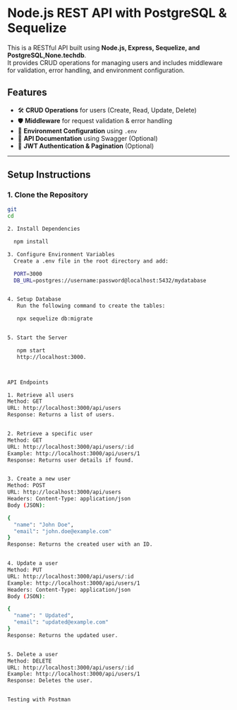 # Node.js REST API with PostgreSQL & Sequelize

This is a RESTful API built using **Node.js, Express, Sequelize, and PostgreSQL,None.techdb**.  
It provides CRUD operations for managing users and includes middleware for validation, error handling, and environment configuration.

## **Features**

- 🛠 **CRUD Operations** for users (Create, Read, Update, Delete)
- 🛡 **Middleware** for request validation & error handling
- 🔐 **Environment Configuration** using `.env`
- 📜 **API Documentation** using Swagger (Optional)
- 🔑 **JWT Authentication & Pagination** (Optional)

---

## **Setup Instructions**

### **1. Clone the Repository**

```sh
git
cd

2. Install Dependencies

  npm install

3. Configure Environment Variables
  Create a .env file in the root directory and add:

  PORT=3000
  DB_URL=postgres://username:password@localhost:5432/mydatabase


4. Setup Database
   Run the following command to create the tables:

   npx sequelize db:migrate


5. Start the Server

   npm start
   http://localhost:3000.



API Endpoints

1. Retrieve all users
Method: GET
URL: http://localhost:3000/api/users
Response: Returns a list of users.


2. Retrieve a specific user
Method: GET
URL: http://localhost:3000/api/users/:id
Example: http://localhost:3000/api/users/1
Response: Returns user details if found.


3. Create a new user
Method: POST
URL: http://localhost:3000/api/users
Headers: Content-Type: application/json
Body (JSON):

{
  "name": "John Doe",
  "email": "john.doe@example.com"
}
Response: Returns the created user with an ID.


4. Update a user
Method: PUT
URL: http://localhost:3000/api/users/:id
Example: http://localhost:3000/api/users/1
Headers: Content-Type: application/json
Body (JSON):

{
  "name": " Updated",
  "email": "updated@example.com"
}
Response: Returns the updated user.


5. Delete a user
Method: DELETE
URL: http://localhost:3000/api/users/:id
Example: http://localhost:3000/api/users/1
Response: Deletes the user.


Testing with Postman
```
